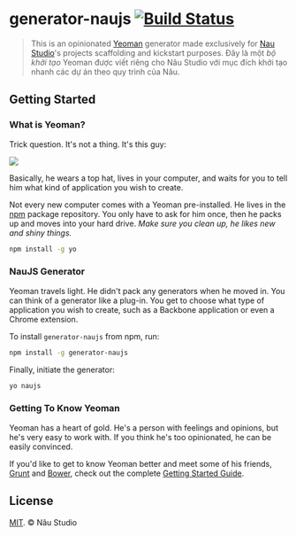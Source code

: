 # generator-naujs [![Build Status](https://secure.travis-ci.org/naustudio/generator-naujs.png?branch=master)](https://travis-ci.org/naustudio/generator-naujs)

> This is an opinionated [Yeoman](http://yeoman.io) generator made exclusively for [Nau Studio](https://github.com/naustudio)'s projects scaffolding and kickstart purposes.
> Đây là một _bộ khởi tạo_ Yeoman được viết riêng cho Nâu Studio với mục đích khởi tạo nhanh các dự án theo quy trình của Nâu.

## Getting Started

### What is Yeoman?

Trick question. It's not a thing. It's this guy:

![](https://raw.githubusercontent.com/yeoman/media/master/optimized/yeoman-masthead.png)

Basically, he wears a top hat, lives in your computer, and waits for you to tell him what kind of application you wish to create.

Not every new computer comes with a Yeoman pre-installed. He lives in the [npm](https://npmjs.org) package repository. You only have to ask for him once, then he packs up and moves into your hard drive. *Make sure you clean up, he likes new and shiny things.*

```bash
npm install -g yo
```

### NauJS Generator

Yeoman travels light. He didn't pack any generators when he moved in. You can think of a generator like a plug-in. You get to choose what type of application you wish to create, such as a Backbone application or even a Chrome extension.

To install `generator-naujs` from npm, run:

```bash
npm install -g generator-naujs
```

Finally, initiate the generator:

```bash
yo naujs
```

### Getting To Know Yeoman

Yeoman has a heart of gold. He's a person with feelings and opinions, but he's very easy to work with. If you think he's too opinionated, he can be easily convinced.

If you'd like to get to know Yeoman better and meet some of his friends, [Grunt](http://gruntjs.com) and [Bower](http://bower.io), check out the complete [Getting Started Guide](https://github.com/yeoman/yeoman/wiki/Getting-Started).


## License

[MIT](http://opensource.org/licenses/MIT). © Nâu Studio 
